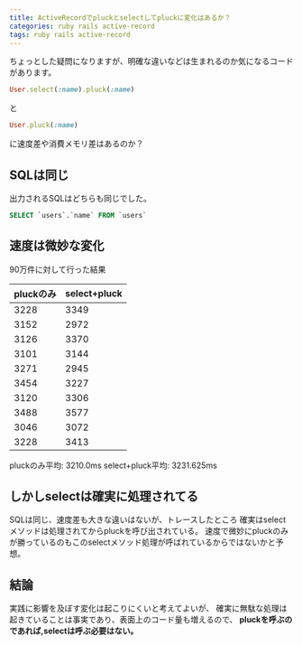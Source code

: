 ```yaml
---
title: ActiveRecordでpluckとselectしてpluckに変化はあるか？
categories: ruby rails active-record
tags: ruby rails active-record
---
```


ちょっとした疑問になりますが、明確な違いなどは生まれるのか気になるコードがあります。

```ruby
User.select(:name).pluck(:name)
```

と

```ruby
User.pluck(:name)
```

に速度差や消費メモリ差はあるのか？

## SQLは同じ

出力されるSQLはどちらも同じでした。

```sql
SELECT `users`.`name` FROM `users`
```

## 速度は微妙な変化

90万件に対して行った結果

| pluckのみ | select+pluck |
| --- | --- |
| 3228 | 3349 |
| 3152 | 2972 |
| 3126 | 3370 |
| 3101 | 3144 |
| 3271 | 2945 |
| 3454 | 3227 |
| 3120 | 3306 |
| 3488 | 3577 |
| 3046 | 3072 |
| 3228 | 3413 |

pluckのみ平均: 3210.0ms select+pluck平均: 3231.625ms

## しかしselectは確実に処理されてる

SQLは同じ、速度差も大きな違いはないが、トレースしたところ 確実はselectメソッドは処理されてからpluckを呼び出されている。 速度で微妙にpluckのみが勝っているのもこのselectメソッド処理が呼ばれているからではないかと予想。

## 結論

実践に影響を及ぼす変化は起こりにくいと考えてよいが、 確実に無駄な処理は起きていることは事実であり、表面上のコード量も増えるので、 **pluckを呼ぶのであれば,selectは呼ぶ必要はない。**
